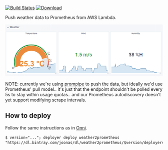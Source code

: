 [![Build Status](https://img.shields.io/travis/joonas-fi/weather2prometheus.svg?style=for-the-badge)](https://travis-ci.org/joonas-fi/weather2prometheus)
[![Download](https://img.shields.io/badge/Download-bintray%20latest-blue.svg?style=for-the-badge)](https://bintray.com/joonas/dl/weather2prometheus/_latestVersion#files)

Push weather data to Prometheus from AWS Lambda.

![](docs/grafana.png)

NOTE: currently we're using [prompipe](https://github.com/function61/prompipe) to push
the data, but ideally we'd use Prometheus' pull model.. it's just that the endpoint shouldn't
be polled every 5s to stay within usage quotas.. and our Prometheus autodiscovery doesn't
yet support modifying scrape intervals.


How to deploy
-------------

Follow the same instructions as in [Onni](https://github.com/function61/onni).

```
$ version="..."; deployer deploy weather2prometheus "https://dl.bintray.com/joonas/dl/weather2prometheus/$version/deployerspec.zip"
```
